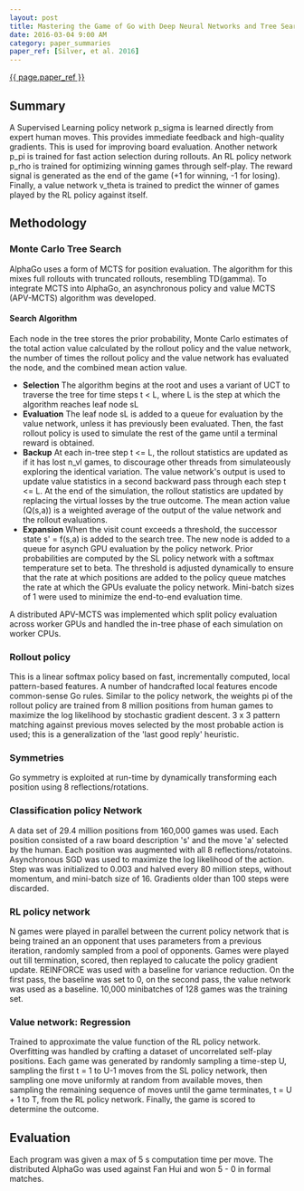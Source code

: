```yaml
---
layout: post
title: Mastering the Game of Go with Deep Neural Networks and Tree Search
date: 2016-03-04 9:00 AM
category: paper_summaries
paper_ref: [Silver, et al. 2016]
---
```

[{{ page.paper_ref }}](http://www.willamette.edu/~levenick/cs448/goNature.pdf)

## Summary ##

A Supervised Learning policy network p_sigma is learned directly from expert human moves.
This provides immediate feedback and high-quality gradients. This is used for improving board evaluation.
Another network p_pi is trained for fast action selection during rollouts.
An RL policy network p_rho is trained for optimizing winning games through self-play. The reward signal is generated
as the end of the game (+1 for winning, -1 for losing). 
Finally, a value network v_theta is trained to predict the winner of games played by the RL policy against itself. 

## Methodology ##

### Monte Carlo Tree Search ###

AlphaGo uses a form of MCTS for position evaluation. The algorithm for this mixes full rollouts with truncated rollouts, resembling 
TD(gamma). To integrate MCTS into AlphaGo, an asynchronous policy and value MCTS (APV-MCTS) algorithm was developed. 

#### Search Algorithm ####
Each node in the tree stores the prior probability, Monte Carlo estimates of the total action value 
calculated by the rollout policy and the value network, the number of times the rollout policy and 
the value network has evaluated the node, and the combined mean action value. 

* <b>Selection</b> The algorithm begins at the root and uses a variant of UCT to traverse the tree for time steps t < L, where L is 
the step at which the algorithm reaches leaf node sL
* <b>Evaluation</b> The leaf node sL is added to a queue for evaluation by the value network, unless it has previously been evaluated. Then,
the fast rollout policy is used to simulate the rest of the game until a terminal reward is obtained. 
* <b>Backup</b> At each in-tree step t <= L, the rollout statistics are updated as if it has lost n_vl games, to discourage other 
threads from simulateously exploring the identical variation. The value network's output is used to update value 
statistics in a second backward pass through each step t <= L.
At the end of the simulation, the rollout statistics
are updated by replacing the virtual losses by the true outcome. The mean action value (Q(s,a)) is a weighted average
of the output of the value network and the rollout evaluations. 
* <b>Expansion</b> When the visit count exceeds a threshold, the successor state s' = f(s,a) is added to the search
tree. The new node is added to a queue for asynch GPU evaluation by the policy network. 
Prior probabilities are computed by the SL policy network with a softmax temperature set to beta. The threshold
is adjusted dynamically to ensure that the rate at which positions are added to the policy queue matches the rate
at which the GPUs evaluate the policy network. Mini-batch sizes of 1 were used to minimize the end-to-end evaluation time. 

A distributed APV-MCTS was implemented which split policy evaluation across worker GPUs and handled 
the in-tree phase of each simulation on worker CPUs. 

### Rollout policy ###

This is a linear softmax policy based on fast, incrementally computed, local pattern-based features. A number of 
handcrafted local features encode common-sense Go rules. Similar to the policy network, the weights pi of the 
rollout policy are trained from 8 million positions from human games to maximize the log likelihood by 
stochastic gradient descent. 3 x 3 pattern matching against previous moves selected by the most probable action 
is used; this is a generalization of the 'last good reply' heuristic. 

### Symmetries ###
Go symmetry is exploited at run-time by dynamically transforming each position using 8 reflections/rotations. 

### Classification policy Network ###
A data set of 29.4 million positions from 160,000 games was used. Each position consisted of a raw board description 
's' and the move 'a' selected by the human. Each position was augmented with all 8 reflections/rotatoins. 
Asynchronous SGD was used to maximize the log likelihood of the action. Step was was initialized to 0.003 and halved
every 80 million steps, without momentum, and mini-batch size of 16. Gradients older than 100 steps were
discarded. 

### RL policy network ###
N games were played in parallel between the current policy network that is being trained an an opponent
that uses parameters from a previous iteration, randomly sampled from a pool of opponents. Games
were played out till termination, scored, then replayed to calucate the policy gradient update. 
REINFORCE was used with a baseline for variance reduction. On the first pass, the baseline was set to 0, 
on the second pass, the value network was used as a baseline. 10,000 minibatches of 128 games was the training set. 

### Value network: Regression ###
Trained to approximate the value function of the RL policy network. Overfitting was handled by crafting
a dataset of uncorrelated self-play positions. Each game was generated by randomly sampling a time-step
U, sampling the first t = 1 to U-1 moves from the SL policy network, then sampling one move 
uniformly at random from available moves, then sampling the remaining sequence of moves until the game terminates, 
t = U + 1 to T, from the RL policy network. Finally, the game is scored to determine the outcome. 

## Evaluation ##
Each program was given a max of 5 s computation time per move. The distributed AlphaGo was used against
Fan Hui and won 5 - 0 in formal matches. 
